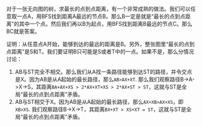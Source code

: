 对于一张无向图的树，求最长的点到点距离，有一个非常成熟的做法。我们可以任意取一点A，用BFS找到距离A最远的节点B。那么B一定是就是“最长的点到点距离”的其中一个点。然后我们再以B为起点，用BFS找到距离B最远的节点C。那么BC就是答案。

证明：从任意点A开始，能够到达的最远的距离是B。另外，整张图里“最长的点到点距离”是S和T。我们要证明B只可能是S或者T中的一点。如果不是，那么分情况讨论：
1. AB与ST完全不相交。那么我们从A找一条路径能够到达ST的路径，并令交点是X。因为AB是从A起始的最长路径，那么```AB>AX+XT```. 那么我们观察路径B->A->X->S，其距离```BA+AX+XS > 2*AX+XT+XS > 2*AX+ST > ST```，这就与ST是全局“最长的点到点距离”矛盾。
2. AB与ST相交于X。因为AB是从A起始的最长路径，那么```AX+XB>AX+XS```，即```XB>XS```. 我们观察路径B->X->T，其距离```BX+XT > XS+XT = ST```，这就与ST是全局“最长的点到点距离”矛盾。
